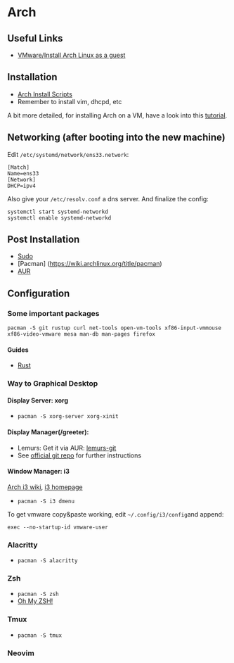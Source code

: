 # Arch

## Useful Links

- [VMware/Install Arch Linux as a guest](https://wiki.archlinux.org/title/VMware/Install_Arch_Linux_as_a_guest)

## Installation

- [Arch Install Scripts](https://wiki.archlinux.de/title/Arch_Install_Scripts)
- Remember to install vim, dhcpd, etc

A bit more detailed, for installing Arch on a VM, have a look into this [tutorial](https://cyberblogspot.com/how-to-install-arch-linux-on-vmware-workstation-player/).

## Networking (after booting into the new machine)
Edit `/etc/systemd/network/ens33.network`:

```
[Match]
Name=ens33
[Network]
DHCP=ipv4
```

Also give your `/etc/resolv.conf` a dns server.
And finalize the config:

```
systemctl start systemd-networkd
systemctl enable systemd-networkd
```


## Post Installation

- [Sudo](https://wiki.archlinux.org/title/sudo)
- [Pacman] (https://wiki.archlinux.org/title/pacman)
- [AUR](https://wiki.archlinux.org/title/Arch_User_Repository)


## Configuration

### Some important packages

```
pacman -S git rustup curl net-tools open-vm-tools xf86-input-vmmouse xf86-video-vmware mesa man-db man-pages firefox
```

#### Guides

- [Rust](https://wiki.archlinux.org/title/rust)

### Way to Graphical Desktop

#### Display Server: xorg

- `pacman -S xorg-server xorg-xinit`

#### Display Manager(/greeter):

- Lemurs: Get it via AUR: [lemurs-git](https://aur.archlinux.org/packages/lemurs-git) 
- See [official git repo](https://github.com/coastalwhite/lemurs) for further instructions

#### Window Manager: i3
[Arch i3 wiki](https://wiki.archlinux.org/title/i3), [i3 homepage](https://i3wm.org)

- `pacman -S i3 dmenu`

To get vmware copy&paste working, edit `~/.config/i3/config`and append:
```
exec --no-startup-id vmware-user
```

### Alacritty

- `pacman -S alacritty`

### Zsh
- `pacman -S zsh`
- [Oh My ZSH!](https://ohmyz.sh/#install)

### Tmux

- `pacman -S tmux`

### Neovim
